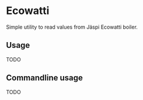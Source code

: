 # Ecowatti

Simple utility to read values from Jäspi Ecowatti boiler.

## Usage

TODO

## Commandline usage

TODO
